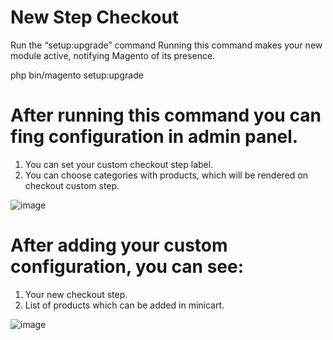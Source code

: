 # New Step Checkout

Run the “setup:upgrade” command
Running this command makes your new module active, notifying Magento of its presence.

php bin/magento setup:upgrade

# After running this command you can fing configuration in admin panel.

1) You can set your custom checkout step label.
2) You can choose categories with products, which will be rendered on checkout custom step.

![image](https://user-images.githubusercontent.com/80339554/138617184-53dee866-13e0-478e-bfab-94a738954891.png)


# After adding your custom configuration, you can see:

1) Your new checkout step. 
2) List of products which can be added in minicart.

![image](https://user-images.githubusercontent.com/80339554/137958864-282a5bf5-a7da-4bbf-b9ed-186ff059ebb5.png)
